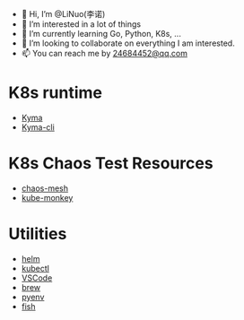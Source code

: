 - 👋 Hi, I’m @LiNuo(李诺)
- 👀 I’m interested in a lot of things
- 🌱 I’m currently learning Go, Python, K8s, ...
- 💞️ I’m looking to collaborate on everything I am interested.
- 📫 You can reach me by 24684452@qq.com


<!---
LiNuo0/LiNuo0 is a ✨ special ✨ repository because its `README.md` (this file) appears on your GitHub profile.
You can click the Preview link to take a look at your changes.
--->

# K8s runtime
- [Kyma](https://github.com/kyma-project/kyma)
- [Kyma-cli](https://github.com/kyma-project/cli)

# K8s Chaos Test Resources
- [chaos-mesh](https://github.com/chaos-mesh/chaos-mesh)
- [kube-monkey](https://github.com/asobti/kube-monkey)

# Utilities
- [helm](https://github.com/helm/helm)
- [kubectl](https://github.com/kubernetes/kubectl)
- [VSCode](https://github.com/microsoft/vscode)
- [brew](https://github.com/Homebrew/brew)
- [pyenv](https://github.com/pyenv/pyenv)
- [fish](https://github.com/fish-shell/fish-shell)
